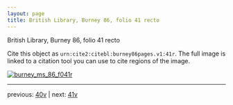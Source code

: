 ```yaml
---
layout: page
title: British Library, Burney 86, folio 41 recto
---
```


British Library, Burney 86, folio 41 recto

Cite this object as `urn:cite2:citebl:burney86pages.v1:41r`.  The full image is linked to a citation tool you can use to cite regions of the image.

[![burney_ms_86_f041r](http://www.homermultitext.org/iipsrv?IIIF=/project/homer/pyramidal/deepzoom/citebl/burney86imgs/v1/burney_ms_86_f041r.tif/full/800,/0/default.jpg)](http://www.homermultitext.org/ict2/?urn=urn:cite2:citebl:burney86imgs.v1:burney_ms_86_f041r) 

---

previous:  [40v](../40v/) | next: [41v](../41v/)